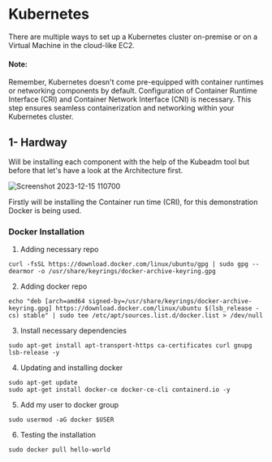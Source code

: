 # Kubernetes
There are multiple ways to set up a Kubernetes cluster on-premise or on a Virtual Machine in the cloud-like EC2.

#### Note: 
Remember, Kubernetes doesn't come pre-equipped with container runtimes or networking components by default. Configuration of Container Runtime Interface (CRI) and Container Network Interface (CNI) is necessary. This step ensures seamless containerization and networking within your Kubernetes cluster.




## 1- Hardway

Will be installing each component with the help of the Kubeadm tool but before that let's have a look at the Architecture first.

![Screenshot 2023-12-15 110700](https://github.com/AdarshIITDH/Kubernetes/assets/60352729/2388eda1-0530-4f65-b359-1372eef5bbb1)

Firstly will be installing the Container run time (CRI), for this demonstration Docker is being used.

### Docker Installation
1. Adding necessary repo
```
curl -fsSL https://download.docker.com/linux/ubuntu/gpg | sudo gpg --dearmor -o /usr/share/keyrings/docker-archive-keyring.gpg
```
2. Adding docker repo
```
echo "deb [arch=amd64 signed-by=/usr/share/keyrings/docker-archive-keyring.gpg] https://download.docker.com/linux/ubuntu $(lsb_release -cs) stable" | sudo tee /etc/apt/sources.list.d/docker.list > /dev/null
```
3. Install necessary dependencies
```
sudo apt-get install apt-transport-https ca-certificates curl gnupg lsb-release -y
```
4. Updating and installing docker
```
sudo apt-get update
sudo apt-get install docker-ce docker-ce-cli containerd.io -y
```
5. Add my user to docker group
```
sudo usermod -aG docker $USER
```
6. Testing the installation
```
sudo docker pull hello-world
```








